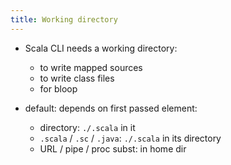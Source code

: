 ```yaml
---
title: Working directory
---
```


- Scala CLI needs a working directory:
  - to write mapped sources
  - to write class files
  - for bloop

- default: depends on first passed element:
  - directory: `./.scala` in it
  - `.scala` / `.sc` / `.java`: `./.scala` in its directory
  - URL / pipe / proc subst: in home dir
